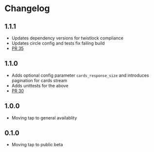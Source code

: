 # Changelog

## 1.1.1
  * Updates dependency versions for twistlock compliance
  * Updates circle config and tests fix failing build
  * [PR 35](https://github.com/singer-io/tap-trello/pull/35)

## 1.1.0
  * Adds optional config parameter `cards_response_size` and introduces pagination for cards stream
  * Adds unittests for the above
  * [PR 30](https://github.com/singer-io/tap-trello/pull/30)

## 1.0.0
  * Moving tap to general availablity

## 0.1.0
  * Moving tap to public beta
